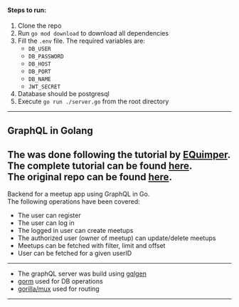  #### Steps to run:
 1. Clone the repo
 2. Run `go mod download` to download all dependencies
 3. Fill the `.env` file. The required variables are:
    * `DB_USER`
    * `DB_PASSWORD`
    * `DB_HOST`
    * `DB_PORT`
    * `DB_NAME`
    * `JWT_SECRET`
 4. Database should be postgresql
 5. Execute `go run ./server.go` from the root directory
 ------------------------------------------------------------------------

## GraphQL in Golang

The was done following the tutorial by [EQuimper](https://github.com/EQuimper). <br/>
The complete tutorial can be found [here](https://www.youtube.com/playlist?list=PLzQWIQOqeUSNwXcneWYJHUREAIucJ5UZn). <br/>
The original repo can be found [here](https://github.com/EQuimper/youtube-golang-graphql-tutorial).
------------------------------------
Backend for a meetup app using GraphQL in Go. <br/>
The following operations have been covered:
 * The user can register
 * The user can log in
 * The logged in user can create meetups
 * The authorized user (owner of meetup) can update/delete meetups
 * Meetups can be fetched with filter, limit and offset
 * User can be fetched for a given userID
 --------------------------------------------------
 * The graphQL server was build using [gqlgen](https://gqlgen.com/)
 * [gorm](https://gorm.io/) used for DB operations
 * [gorilla/mux](https://github.com/gorilla/mux) used for routing
 -------------------------------------------------------